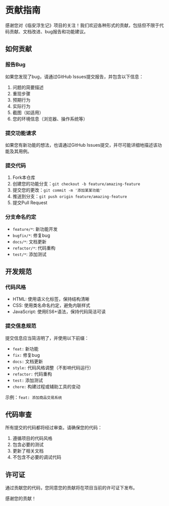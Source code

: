 # 贡献指南

感谢您对《临安浮生记》项目的关注！我们欢迎各种形式的贡献，包括但不限于代码贡献、文档改进、bug报告和功能建议。

## 如何贡献

### 报告Bug

如果您发现了bug，请通过GitHub Issues提交报告，并包含以下信息：

1. 问题的简要描述
2. 重现步骤
3. 预期行为
4. 实际行为
5. 截图（如适用）
6. 您的环境信息（浏览器、操作系统等）

### 提交功能请求

如果您有新功能的想法，也请通过GitHub Issues提交，并尽可能详细地描述该功能及其用例。

### 提交代码

1. Fork本仓库
2. 创建您的功能分支：`git checkout -b feature/amazing-feature`
3. 提交您的更改：`git commit -m '添加某某功能'`
4. 推送到分支：`git push origin feature/amazing-feature`
5. 提交Pull Request

### 分支命名约定

- `feature/*`: 新功能开发
- `bugfix/*`: 修复bug
- `docs/*`: 文档更新
- `refactor/*`: 代码重构
- `test/*`: 添加测试

## 开发规范

### 代码风格

- HTML: 使用语义化标签，保持结构清晰
- CSS: 使用类名命名约定，避免内联样式
- JavaScript: 使用ES6+语法，保持代码简洁可读

### 提交信息规范

提交信息应当简洁明了，并使用以下前缀：

- `feat:` 新功能
- `fix:` 修复bug
- `docs:` 文档更新
- `style:` 代码风格调整（不影响代码运行）
- `refactor:` 代码重构
- `test:` 添加测试
- `chore:` 构建过程或辅助工具的变动

示例：`feat: 添加商品交易系统`

## 代码审查

所有提交的代码都将经过审查。请确保您的代码：

1. 遵循项目的代码风格
2. 包含必要的测试
3. 更新了相关文档
4. 不包含不必要的调试代码

## 许可证

通过贡献您的代码，您同意您的贡献将在项目当前的许可证下发布。

感谢您的贡献！
